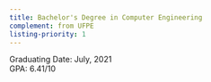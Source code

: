 ```yaml
---
title: Bachelor's Degree in Computer Engineering
complement: from UFPE
listing-priority: 1
---
```


Graduating Date: July, 2021<br>
GPA: 6.41/10<br>